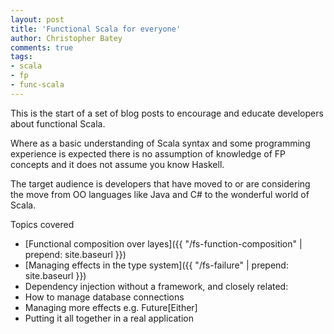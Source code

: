 ```yaml
---
layout: post
title: 'Functional Scala for everyone'
author: Christopher Batey
comments: true
tags:
- scala
- fp
- func-scala
---
```


This is the start of a set of blog posts to encourage and educate developers
about functional Scala. 

Where as a basic understanding of Scala syntax and some programming experience
is expected there is no assumption of knowledge of FP concepts and it does not
assume you know Haskell.

The target audience is developers that have moved to or are considering the move from
OO languages like Java and C# to the wonderful world of Scala.

Topics covered
- [Functional composition over layes]({{ "/fs-function-composition" | prepend: site.baseurl }})
- [Managing effects in the type system]({{ "/fs-failure" | prepend: site.baseurl }})
- Dependency injection without a framework, and closely related:
- How to manage database connections
- Managing more effects e.g. Future[Either]
- Putting it all together in a real application


